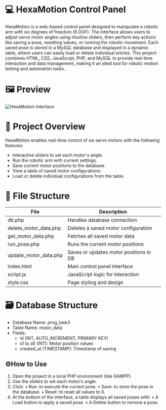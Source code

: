 # 💻 HexaMotion Control Panel
HexaMotion is a web-based control panel designed to manipulate a robotic arm with six degrees of freedom (6 DOF). The interface allows users to adjust servo motor angles using intuitive sliders, then perform key actions like saving a pose, resetting values, or running the robotic movement. Each saved pose is stored in a MySQL database and displayed in a dynamic table, where users can easily load or delete individual entries. This project combines HTML, CSS, JavaScript, PHP, and MySQL to provide real-time interaction and data management, making it an ideal tool for robotic motion testing and automation tasks..

# 🖼️ Preview

![HexaMotion Interface](hexamotion-interface.png)
# 📌 Project Overview

HexaMotion enables real-time control of six servo motors with the following features:
- Interactive sliders to set each motor's angle.
- Run the robotic arm with current settings.
- Save current motor positions to the database.
- View a table of saved motor configurations.
- Load or delete individual configurations from the table.

# 📂 File Structure

| File                  | Description                              |
|-----------------------|----------------------------------------|
| db.php              | Handles database connection             |
| delete_motor_data.php | Deletes a saved motor configuration    |
| get_motor_data.php   | Fetches all saved motor data            |
| run_pose.php         | Runs the current motor positions        |
| update_motor_data.php | Saves or updates motor positions in DB |
| index.html          | Main control panel interface             |
| script.js           | JavaScript logic for interaction         |
| style.css           | Page styling and design                  |


#  🗃️ Database Structure

- Database Name: prog_task3  
- Table Name: motor_data  
- Fields:
  - id (INT, AUTO_INCREMENT, PRIMARY KEY)
  - s1 to s6 (INT): Motor position values
  - created_at (TIMESTAMP): Timestamp of saving

## ⚙️How to Use
 1. Open the project in a local PHP environment (like XAMPP).
 2. Use the sliders to set each motor’s angle.
 3. Click:
 • Run: to execute the current pose.
 • Save: to store the pose in the database.
 • Reset: to reset all values to 0.
 4. At the bottom of the interface, a table displays all saved poses with:
 • A Load button to apply a saved pose.
 • A Delete button to remove a pose.
